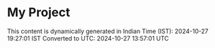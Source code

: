 # My Project

This content is dynamically generated in Indian Time (IST): 2024-10-27 19:27:01 IST
Converted to UTC: 2024-10-27 13:57:01 UTC
